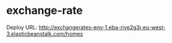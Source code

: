 # exchange-rate

Deploy URL:
http://exchangerates-env-1.eba-riye2g3r.eu-west-3.elasticbeanstalk.com/homes
